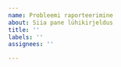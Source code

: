 ```yaml
---
name: Probleemi raporteerimine
about: Siia pane lühikirjeldus
title: ''
labels: ''
assignees: ''

---
```




